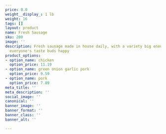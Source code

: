 ```yaml
---
price: 0.0
weight__display_: 1 lb
weight: 16
tags: []
layout: product
name: Fresh Sausage
sku: 200
image: ''
description: Fresh sausage made in house daily, with a variety big enough to make
  everyone's taste buds happy
product_options:
- option_name: chicken
  option_price: 11.19
- option_name: green onion garlic pork
  option_price: 9.59
- option_name: pork
  option_price: 7.89
meta_title: ''
meta_description: ''
social_image: ''
canonical: ''
banner_image: ''
banner_format: ''
banner_class: ''
banner_alt: ''

---
```

